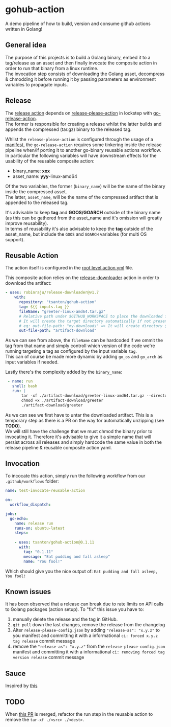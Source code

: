 # **gohub-action**

A demo pipeline of how to build, version and consume github actions written in Golang!

## **General idea**

The purpose of this projects is to build a Golang binary, embed it to a tag/release as an asset and then finally invocate the composite action in order to run that binary from a linux runtime.\
The invocation step consists of downloading the Golang asset, decompress & chmodding it before running it by passing parameters as environment variables to propagate inputs.

## **Release**

The [release action](./.github/workflows/release.yaml) depends on [release-please-action](https://github.com/google-github-actions/release-please-action) in lockstep with [go-release-action](https://github.com/wangyoucao577/go-release-action).\
The former is responsible for creating a release whilst the latter builds and appends the compressed (tar.gz) binary to the released tag.

Whilst the `release-please-action` is configured through the usage of a [manifest](https://github.com/googleapis/release-please/blob/main/docs/manifest-releaser.md), the `go-release-action` requires some tinkering inside the release pipeline when/if porting it to another go-binary reusable actions workflow. In particular the following variables will have downstream effects for the usability of the reusable composite action:
- binary_name: **xxx**
- asset_name: **yyy**-linux-amd64

Of the two variables, the former (`binary_name`) will be the name of the binary inside the compressed asset.\
The latter, `asset_name`, will be the name of the compressed artifact that is appended to the released tag.

It's advisable to keep **tag** and **GOOS/GOARCH** outside of the binary name (as this can be gathered from the asset_name and it's omission will greatly improve reusability).\
In terms of reusability it's also advisable to keep the **tag** outside of the asset_name, but include the `GOOS` and `GOARCH` variables (for multi OS support).

## **Reusable Action**

The action itself is configured in the [root level action.yml](action.yml) file.

This composite action relies on the [release-downloader](https://github.com/robinraju/release-downloader) action in order to download the artifact:

```yaml
- uses: robinraju/release-downloader@v1.7
    with: 
      repository: "tsanton/gohub-action"
      tag: ${{ inputs.tag }}
      fileName: "greeter-linux-amd64.tar.gz"
      # Relative path under $GITHUB_WORKSPACE to place the downloaded file(s)
      # It will create the target directory automatically if not present
      # eg: out-file-path: "my-downloads" => It will create directory $GITHUB_WORKSPACE/my-downloads
      out-file-path: "artifact-download"
```
As we can see from above, the `fileName` can be hardcoded if we ommit the tag from that name and simply controll which version of the code we're running targeting a tag as configured by the input variable `tag`.\
This can of course be made more dynamic by adding `go_os` and `go_arch` as input variables if needed.

Lastly there's the complexity added by the `binary_name`:

```yaml
 - name: run
   shell: bash
   run: |
       tar -xf ./artifact-download/greeter-linux-amd64.tar.gz --directory $GITHUB_WORKSPACE/artifact-download
       chmod +x ./artifact-download/greeter
       ./artifact-download/greeter
```

As we can see we first have to untar the downloaded artifact. This is a temporary step as there is a PR on the way for automatically unzipping (see **TODO**).\
We will still have the challenge that we must chmod the binary prior to invocating it. Therefore it's advisable to give it a simple name that will persist across all releases and simply hardcode the same value in both the release pipeline & reusable composite action yaml.


## **Invocation**

To incocate this action, simply run the following workflow from our `.github/workflows` folder:

```yaml
name: test-invocate-reusable-action

on:
  workflow_dispatch:

jobs:
  go-echo:
    name: release run
    runs-on: ubuntu-latest
    steps:
    
    - uses: tsanton/gohub-action@0.1.11
      with:
        tag: "0.1.11"
        message: "Eat pudding and fall asleep"
        name: "You fool!"
```

Which should give you the nice output of: ```Eat pudding and fall asleep, You fool!```

## **Known issues**

It has been observed that a release can break due to rate limits on API calls to Golang packages (action setup).
To "fix" this issue you have to:
1) manually delete the release and the tag in GitHub. 
2) `git pull` down the last changes, remove the release from the changelog
3) Alter `release-please-config.json` by adding `"release-as": "x.y.z"` to you manifest and committing it with a informational `ci: forced x.y.z tag release` commit message
4) remove the `"release-as": "x.y.z"` from the `release-please-config.json` manifest and committing it with a informational `ci: removing forced tag version release` commit message

## **Sauce**

Inspired by [this](https://full-stack.blend.com/how-we-write-github-actions-in-go.html)

## **TODO**

When [this PR](https://github.com/robinraju/release-downloader/pull/613) is merged, refactor the run step in the reusable action to remove the ```tar-xf ./<src> ./<dest>```.